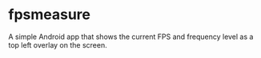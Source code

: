 # fpsmeasure

A simple Android app that shows the current FPS and frequency level as a top left overlay on the screen.
